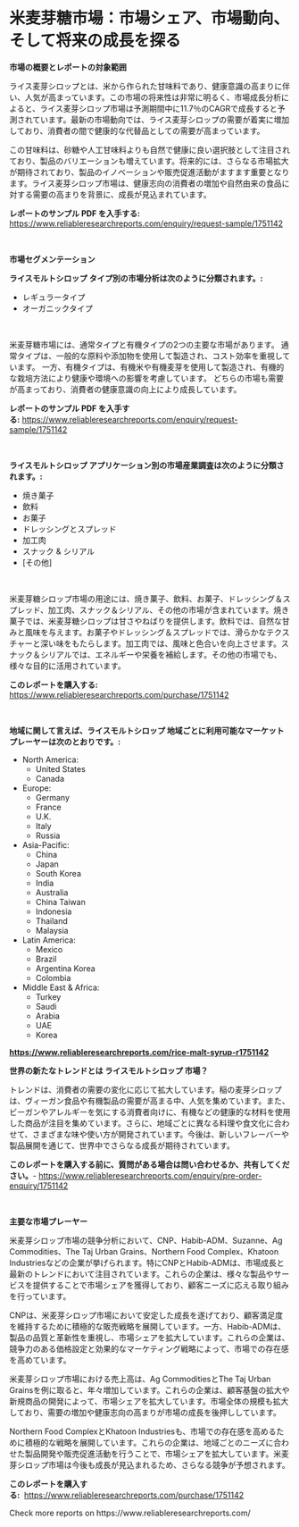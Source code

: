 <p><h1>米麦芽糖市場：市場シェア、市場動向、そして将来の成長を探る</h1></p><p><strong>市場の概要とレポートの対象範囲</strong></p>
<p><p>ライス麦芽シロップとは、米から作られた甘味料であり、健康意識の高まりに伴い、人気が高まっています。この市場の将来性は非常に明るく、市場成長分析によると、ライス麦芽シロップ市場は予測期間中に11.7％のCAGRで成長すると予測されています。最新の市場動向では、ライス麦芽シロップの需要が着実に増加しており、消費者の間で健康的な代替品としての需要が高まっています。 </p><p>この甘味料は、砂糖や人工甘味料よりも自然で健康に良い選択肢として注目されており、製品のバリエーションも増えています。将来的には、さらなる市場拡大が期待されており、製品のイノベーションや販売促進活動がますます重要となります。ライス麦芽シロップ市場は、健康志向の消費者の増加や自然由来の食品に対する需要の高まりを背景に、成長が見込まれています。</p></p>
<p><strong>レポートのサンプル PDF を入手する:</strong> <a href="https://www.reliableresearchreports.com/enquiry/request-sample/1751142">https://www.reliableresearchreports.com/enquiry/request-sample/1751142</a></p>
<p>&nbsp;</p>
<p><strong>市場セグメンテーション</strong></p>
<p><strong>ライスモルトシロップ タイプ別の市場分析は次のように分類されます。:</strong></p>
<p><ul><li>レギュラータイプ</li><li>オーガニックタイプ</li></ul></p>
<p>&nbsp;</p>
<p><p>米麦芽糖市場には、通常タイプと有機タイプの2つの主要な市場があります。 通常タイプは、一般的な原料や添加物を使用して製造され、コスト効率を重視しています。 一方、有機タイプは、有機米や有機麦芽を使用して製造され、有機的な栽培方法により健康や環境への影響を考慮しています。 どちらの市場も需要が高まっており、消費者の健康意識の向上により成長しています。</p></p>
<p><strong>レポートのサンプル PDF を入手する:</strong>&nbsp;<a href="https://www.reliableresearchreports.com/enquiry/request-sample/1751142">https://www.reliableresearchreports.com/enquiry/request-sample/1751142</a></p>
<p>&nbsp;</p>
<p><strong> ライスモルトシロップ アプリケーション別の市場産業調査は次のように分類されます。:</strong></p>
<p><ul><li>焼き菓子</li><li>飲料</li><li>お菓子</li><li>ドレッシングとスプレッド</li><li>加工肉</li><li>スナック & シリアル</li><li>[その他]</li></ul></p>
<p>&nbsp;</p>
<p><p>米麦芽糖シロップ市場の用途には、焼き菓子、飲料、お菓子、ドレッシング＆スプレッド、加工肉、スナック＆シリアル、その他の市場が含まれています。焼き菓子では、米麦芽糖シロップは甘さやねばりを提供します。飲料では、自然な甘みと風味を与えます。お菓子やドレッシング＆スプレッドでは、滑らかなテクスチャーと深い味をもたらします。加工肉では、風味と色合いを向上させます。スナック＆シリアルでは、エネルギーや栄養を補給します。その他の市場でも、様々な目的に活用されています。</p></p>
<p><strong>このレポートを購入する:</strong>&nbsp; <a href="https://www.reliableresearchreports.com/purchase/1751142">https://www.reliableresearchreports.com/purchase/1751142</a></p>
<p>&nbsp;</p>
<p><strong>地域に関して言えば、ライスモルトシロップ 地域ごとに利用可能なマーケットプレーヤーは次のとおりです。:</strong></p>
<p><ul>
    <li>
        North America:
        <ul>
            <li>United States</li>
            <li>Canada</li>
        </ul>
    </li>
    <li>
        Europe:
        <ul>
            <li>Germany</li>
            <li>France</li>
            <li>U.K.</li>
            <li>Italy</li>
            <li>Russia</li>
        </ul>
    </li>
    <li>
        Asia-Pacific:
        <ul>
            <li>China</li>
            <li>Japan</li>
            <li>South Korea</li>
            <li>India</li>
            <li>Australia</li>
            <li>China Taiwan</li>
            <li>Indonesia</li>
            <li>Thailand</li>
            <li>Malaysia</li>
        </ul>
    </li>
    <li>
        Latin America:
        <ul>
            <li>Mexico</li>
            <li>Brazil</li>
            <li>Argentina Korea</li>
            <li>Colombia</li>
        </ul>
    </li>
    <li>
        Middle East & Africa:
        <ul>
            <li>Turkey</li>
            <li>Saudi</li>
            <li>Arabia</li>
            <li>UAE</li>
            <li>Korea</li>
        </ul>
    </li>
    </ul></p>
<p><strong><a href="https://www.reliableresearchreports.com/rice-malt-syrup-r1751142">https://www.reliableresearchreports.com/rice-malt-syrup-r1751142</a></strong>&nbsp;</p>
<p><strong>世界の新たなトレンドとは ライスモルトシロップ 市場？</strong></p>
<p><p>トレンドは、消費者の需要の変化に応じて拡大しています。稲の麦芽シロップは、ヴィーガン食品や有機製品の需要が高まる中、人気を集めています。また、ビーガンやアレルギーを気にする消費者向けに、有機などの健康的な材料を使用した商品が注目を集めています。さらに、地域ごとに異なる料理や食文化に合わせて、さまざまな味や使い方が開発されています。今後は、新しいフレーバーや製品展開を通じて、世界中でさらなる成長が期待されています。</p></p>
<p><strong>このレポートを購入する前に、質問がある場合は問い合わせるか、共有してください。</strong>- <a href="https://www.reliableresearchreports.com/enquiry/pre-order-enquiry/1751142">https://www.reliableresearchreports.com/enquiry/pre-order-enquiry/1751142</a></p>
<p>&nbsp;</p>
<p><strong>主要な市場プレーヤー</strong></p>
<p><p>米麦芽シロップ市場の競争分析において、CNP、Habib-ADM、Suzanne、Ag Commodities、The Taj Urban Grains、Northern Food Complex、Khatoon Industriesなどの企業が挙げられます。特にCNPとHabib-ADMは、市場成長と最新のトレンドにおいて注目されています。これらの企業は、様々な製品やサービスを提供することで市場シェアを獲得しており、顧客ニーズに応える取り組みを行っています。</p><p>CNPは、米麦芽シロップ市場において安定した成長を遂げており、顧客満足度を維持するために積極的な販売戦略を展開しています。一方、Habib-ADMは、製品の品質と革新性を重視し、市場シェアを拡大しています。これらの企業は、競争力のある価格設定と効果的なマーケティング戦略によって、市場での存在感を高めています。</p><p>米麦芽シロップ市場における売上高は、Ag CommoditiesとThe Taj Urban Grainsを例に取ると、年々増加しています。これらの企業は、顧客基盤の拡大や新規商品の開発によって、市場シェアを拡大しています。市場全体の規模も拡大しており、需要の増加や健康志向の高まりが市場の成長を後押ししています。</p><p>Northern Food ComplexとKhatoon Industriesも、市場での存在感を高めるために積極的な戦略を展開しています。これらの企業は、地域ごとのニーズに合わせた製品開発や販売促進活動を行うことで、市場シェアを拡大しています。米麦芽シロップ市場は今後も成長が見込まれるため、さらなる競争が予想されます。</p></p>
<p><strong>このレポートを購入する:</strong>&nbsp;&nbsp;<a href="https://www.reliableresearchreports.com/purchase/1751142">https://www.reliableresearchreports.com/purchase/1751142</a></p>
<p>Check more reports on https://www.reliableresearchreports.com/</p>